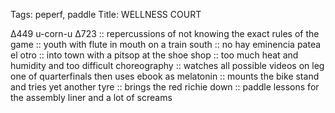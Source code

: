 Tags: peperf, paddle
Title: WELLNESS COURT
  
∆449 u-corn-u ∆723 :: repercussions of not knowing the exact rules of the game :: youth with flute in mouth on a train south :: no hay eminencia patea el otro :: into town with a pitsop at the shoe shop :: too much heat and humidity and too difficult choreography :: watches all possible videos on leg one of quarterfinals then uses ebook as melatonin :: mounts the bike stand and tries yet another tyre :: brings the red richie down :: paddle lessons for the assembly liner and a lot of screams  
